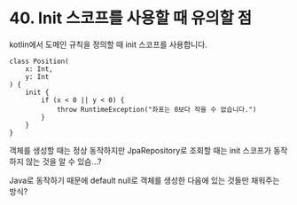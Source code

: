# 40. Init 스코프를 사용할 때 유의할 점

kotlin에서 도메인 규칙을 정의할 때 init 스코프를 사용합니다.

	class Position(
		x: Int,
		y: Int
	) {
		init {
			if (x < 0 || y < 0) {
				throw RuntimeException("좌표는 0보다 작을 수 없습니다.")
			}
		}
	}


객체를 생성할 때는 정상 동작하지만 JpaRepository로 조회할 때는 init 스코프가 동작하지 않는 것을 알 수 있슴…?

Java로 동작하기 때문에 default null로 객체를 생성한 다음에 있는 것들만 채워주는 방식?